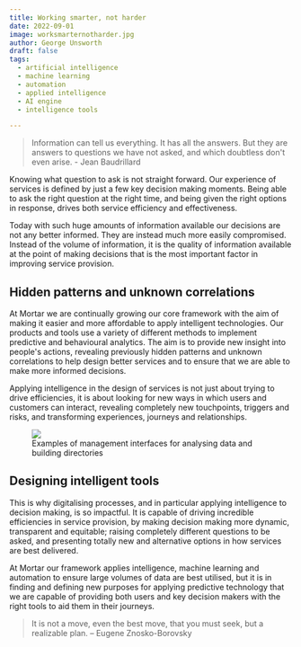 ```yaml
---
title: Working smarter, not harder
date: 2022-09-01
image: worksmarternotharder.jpg
author: George Unsworth
draft: false
tags:
  - artificial intelligence
  - machine learning
  - automation
  - applied intelligence
  - AI engine
  - intelligence tools

---
```


> Information can tell us everything. It has all the answers. But they are answers to questions we have not asked, and which doubtless don't even arise. - Jean Baudrillard

Knowing what question to ask is not straight forward. Our experience of services is defined by just a few key decision making moments. Being able to ask the right question at the right time, and being given the right options in response, drives both service efficiency and effectiveness. 

Today with such huge amounts of information available our decisions are not any better informed. They are instead much more easily compromised. Instead of the volume of information, it is the quality of information available at the point of making decisions that is the most important factor in improving service provision. 

Hidden patterns and unknown correlations
---
At Mortar we are continually growing our core framework with the aim of making it easier and more affordable to apply intelligent technologies. Our products and tools use a variety of different methods to implement predictive and behavioural analytics. The aim is to provide new insight into people's actions, revealing previously hidden patterns and unknown correlations to help design better services and to ensure that we are able to make more informed decisions. 

Applying intelligence in the design of services is not just about trying to drive efficiencies, it is about looking for new ways in which users and customers can interact, revealing completely new touchpoints, triggers and risks, and transforming experiences, journeys and relationships. 

<figure>
  <img src="/static/images/use-cases/ditto_02.jpg" />
  <figcaption>
   Examples of management interfaces for analysing data and building directories
  </figcaption>
</figure>

Designing intelligent tools
---
This is why digitalising processes, and in particular applying intelligence to decision making, is so impactful. It is capable of driving incredible efficiencies in service provision, by making decision making more dynamic, transparent and equitable; raising completely different questions to be asked, and presenting totally new and alternative options in how services are best delivered. 

At Mortar our framework applies intelligence, machine learning and automation to ensure large volumes of data are best utilised, but it is in finding and defining new purposes for applying predictive technology that we are capable of providing both users and key decision makers with the right tools to aid them in their journeys.  

> It is not a move, even the best move, that you must seek, but a realizable plan. – Eugene Znosko-Borovsky

